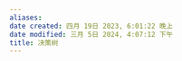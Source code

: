 ```yaml
---
aliases: 
date created: 四月 19日 2023, 6:01:22 晚上
date modified: 三月 5日 2024, 4:07:12 下午
title: 决策树
---
```

